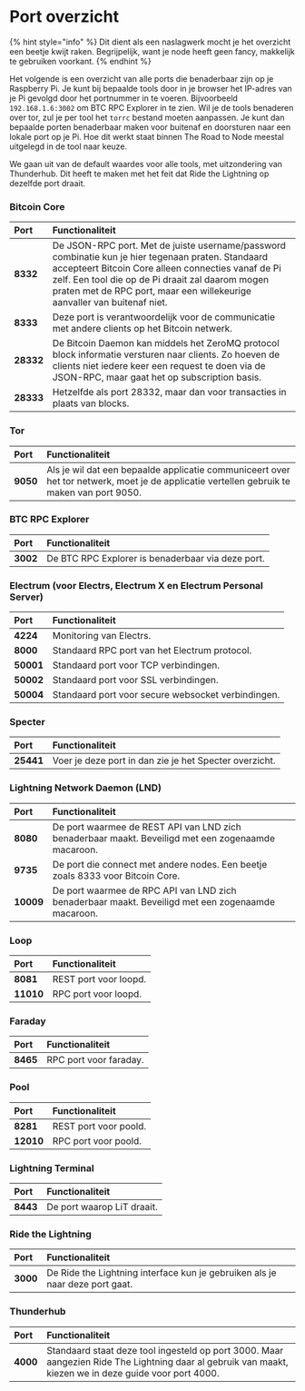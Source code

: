 # Port overzicht

{% hint style="info" %}
Dit dient als een naslagwerk mocht je het overzicht een beetje kwijt raken. Begrijpelijk, want je node heeft geen fancy, makkelijk te gebruiken voorkant.
{% endhint %}

Het volgende is een overzicht van alle ports die benaderbaar zijn op je Raspberry Pi. Je kunt bij bepaalde tools door in je browser het IP-adres van je Pi gevolgd door het portnummer in te voeren. Bijvoorbeeld `192.168.1.6:3002` om BTC RPC Explorer in te zien. Wil je de tools benaderen over tor, zul je per tool het `torrc` bestand moeten aanpassen. Je kunt dan bepaalde porten benaderbaar maken voor buitenaf en doorsturen naar een lokale port op je Pi. Hoe dit werkt staat binnen The Road to Node meestal uitgelegd in de tool naar keuze.

We gaan uit van de default waardes voor alle tools, met uitzondering van Thunderhub. Dit heeft te maken met het feit dat Ride the Lightning op dezelfde port draait.

### Bitcoin Core

| Port | Functionaliteit |
| :--- | :--- |
| **8332** | De JSON-RPC port. Met de juiste username/password combinatie kun je hier tegenaan praten. Standaard accepteert Bitcoin Core alleen connecties vanaf de Pi zelf. Een tool die op de Pi draait zal daarom mogen praten met de RPC port, maar een willekeurige aanvaller van buitenaf niet. |
| **8333** | Deze port is verantwoordelijk voor de communicatie met andere clients op het Bitcoin netwerk. |
| **28332** | De Bitcoin Daemon kan middels het ZeroMQ protocol block informatie versturen naar clients. Zo hoeven de clients niet iedere keer een request te doen via de JSON-RPC, maar gaat het op subscription basis. |
| **28333** | Hetzelfde als port 28332, maar dan voor transacties in plaats van blocks. |

### Tor

| Port | Functionaliteit |
| :--- | :--- |
| **9050** | Als je wil dat een bepaalde applicatie communiceert over het tor netwerk, moet je de applicatie vertellen gebruik te maken van port 9050. |

### BTC RPC Explorer

| Port | Functionaliteit |
| :--- | :--- |
| **3002** | De BTC RPC Explorer is benaderbaar via deze port. |

### Electrum \(voor Electrs, Electrum X en Electrum Personal Server\)

| Port | Functionaliteit |
| :--- | :--- |
| **4224** | Monitoring van Electrs. |
| **8000** | Standaard RPC port van het Electrum protocol. |
| **50001** | Standaard port voor TCP verbindingen. |
| **50002** | Standaard port voor SSL verbindingen. |
| **50004** | Standaard port voor secure websocket verbindingen. |

### Specter

| Port | Functionaliteit |
| :--- | :--- |
| **25441** | Voer je deze port in dan zie je het Specter overzicht. |

### Lightning Network Daemon (LND)

| Port | Functionaliteit |
| :--- | :--- |
| **8080** | De port waarmee de REST API van LND zich benaderbaar maakt. Beveiligd met een zogenaamde macaroon. |
| **9735** | De port die connect met andere nodes. Een beetje zoals 8333 voor Bitcoin Core. |
| **10009** | De port waarmee de RPC API van LND zich benaderbaar maakt. Beveiligd met een zogenaamde macaroon. |

### Loop

| Port | Functionaliteit |
| :--- | :--- |
| **8081** | REST port voor loopd. |
| **11010** | RPC port voor loopd. |

### Faraday

| Port | Functionaliteit |
| :--- | :--- |
| **8465** | RPC port voor faraday. |

### Pool

| Port | Functionaliteit |
| :--- | :--- |
| **8281** | REST port voor poold. |
| **12010** | RPC port voor poold. |

### Lightning Terminal

| Port | Functionaliteit |
| :--- | :--- |
| **8443** | De port waarop LiT draait. |

### Ride the Lightning

| Port | Functionaliteit |
| :--- | :--- |
| **3000** | De Ride the Lightning interface kun je gebruiken als je naar deze port gaat. |

### Thunderhub

| Port | Functionaliteit |
| :--- | :--- |
| **4000** | Standaard staat deze tool ingesteld op port 3000. Maar aangezien Ride The Lightning daar al gebruik van maakt, kiezen we in deze guide voor port 4000. |
